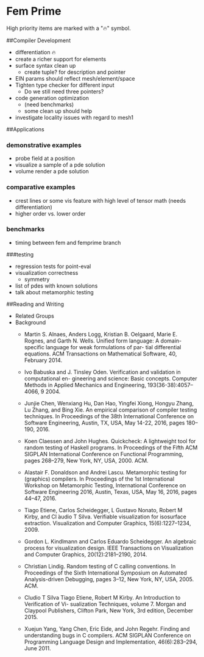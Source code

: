 # Fem Prime
High priority items are marked with a "&#x1F525;" symbol.

##Compiler Development
* differentiation &#x1F525;
* create a richer support for elements
* surface syntax clean up 
	- create tuple? for description and pointer
* EIN params should reflect mesh/element/space
* Tighten type checker for different input
	- Do we still need three pointers?
* code generation optimization  
	- (need benchmarks)
	- some clean up should help
* investigate locality issues with regard to mesh1

##Applications
### demonstrative examples
* probe field at a position 
* visualize a sample of a pde solution
* volume render a pde solution

### comparative examples
* crest lines or some vis feature with high level of tensor math (needs differentiation)
* higher order vs. lower order

### benchmarks 
* timing between fem and femprime branch

###testing 
* regression tests for point-eval
* visualization correctness 
	- symmetry
* list of pdes with known solutions 
* talk about metamorphic testing

##Reading and Writing
* Related Groups
* Background
	- Martin S. Alnaes, Anders Logg, Kristian B. Oelgaard, Marie E. Rognes, and Garth N. Wells. Unified form language: A domain-specific language for weak formulations of par- tial differential equations. ACM Transactions on Mathematical Software, 40, February 2014.
	- Ivo Babuska and J. Tinsley Oden. Verification and validation in computational en- gineering and science: Basic concepts. Computer Methods in Applied Mechanics and Engineering, 193(36-38):4057–4066, 9 2004.
	- Junjie Chen, Wenxiang Hu, Dan Hao, Yingfei Xiong, Hongyu Zhang, Lu Zhang, and Bing Xie. An empirical comparison of compiler testing techniques. In Proceedings of the 38th International Conference on Software Engineering, Austin, TX, USA, May 14-22, 2016, pages 180–190, 2016.
	- Koen Claessen and John Hughes. Quickcheck: A lightweight tool for random testing of Haskell programs. In Proceedings of the Fifth ACM SIGPLAN International Conference on Functional Programming, pages 268–279, New York, NY, USA, 2000. ACM.
	- Alastair F. Donaldson and Andrei Lascu. Metamorphic testing for (graphics) compilers. In Proceedings of the 1st International Workshop on Metamorphic Testing, International Conference on Software Engineering 2016, Austin, Texas, USA, May 16, 2016, pages 44–47, 2016.
	- Tiago Etiene, Carlos Scheidegger, L Gustavo Nonato, Robert M Kirby, and Cl ́audio T Silva. Verifiable visualization for isosurface extraction. Visualization and Computer Graphics, 15(6):1227–1234, 2009.
	- Gordon L. Kindlmann and Carlos Eduardo Scheidegger. An algebraic process for visualization design. IEEE Transactions on Visualization and Computer Graphics, 20(12):2181–2190, 2014.

	- Christian Lindig. Random testing of C calling conventions. In Proceedings of the Sixth International Symposium on Automated Analysis-driven Debugging, pages 3–12, New York, NY, USA, 2005. ACM.
	
	- Cludio T Silva Tiago Etiene, Robert M Kirby. An Introduction to Verification of Vi- sualization Techniques, volume 7. Morgan and Claypool Publishers, Clifton Park, New York, 3rd edition, December 2015.
	
	- Xuejun Yang, Yang Chen, Eric Eide, and John Regehr. Finding and understanding bugs in C compilers. ACM SIGPLAN Conference on Programming Language Design and Implementation, 46(6):283–294, June 2011.